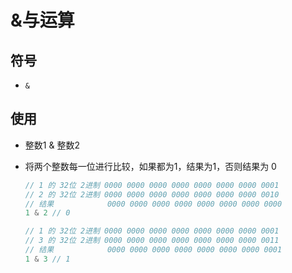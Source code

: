 # &与运算

## 符号

+ `&`

## 使用

+ 整数1 & 整数2

+ 将两个整数每一位进行比较，如果都为1，结果为1，否则结果为 0

  ```js
  // 1 的 32位 2进制 0000 0000 0000 0000 0000 0000 0000 0001
  // 2 的 32位 2进制 0000 0000 0000 0000 0000 0000 0000 0010
  // 结果            0000 0000 0000 0000 0000 0000 0000 0000
  1 & 2 // 0

  // 1 的 32位 2进制 0000 0000 0000 0000 0000 0000 0000 0001
  // 3 的 32位 2进制 0000 0000 0000 0000 0000 0000 0000 0011
  // 结果            0000 0000 0000 0000 0000 0000 0000 0001
  1 & 3 // 1
  ```
